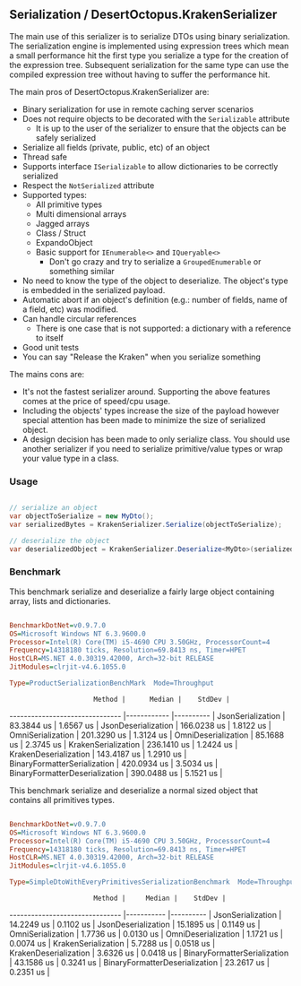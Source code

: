 ## Serialization / DesertOctopus.KrakenSerializer

The main use of this serializer is to serialize DTOs using binary serialization.  The serialization engine is implemented using expression trees which mean a small performance hit the first type you serialize a type for the creation of the expression tree.  Subsequent serialization for the same type can use the compiled expression tree without having to suffer the performance hit.

The main pros of DesertOctopus.KrakenSerializer are:

* Binary serialization for use in remote caching server scenarios
* Does not require objects to be decorated with the `Serializable` attribute
  * It is up to the user of the serializer to ensure that the objects can be safely serialized
* Serialize all fields (private, public, etc) of an object
* Thread safe
* Supports interface `ISerializable` to allow dictionaries to be correctly serialized
* Respect the `NotSerialized` attribute
* Supported types:
  * All primitive types
  * Multi dimensional arrays
  * Jagged arrays
  * Class / Struct
  * ExpandoObject
  * Basic support for `IEnumerable<>` and `IQueryable<>`
    * Don't go crazy and try to serialize a `GroupedEnumerable` or something similar
* No need to know the type of the object to deserialize. The object's type is embedded in the serialized payload.
* Automatic abort if an object's definition (e.g.: number of fields, name of a field, etc) was modified.
* Can handle circular references
  * There is one case that is not supported: a dictionary with a reference to itself
* Good unit tests
* You can say "Release the Kraken" when you serialize something

The mains cons are:

* It's not the fastest serializer around. Supporting the above features comes at the price of speed/cpu usage.
* Including the objects' types increase the size of the payload however special attention has been made to minimize the size of serialized object.
* A design decision has been made to only serialize class.  You should use another serializer if you need to serialize primitive/value types or wrap your value type in a class.

### Usage


```csharp

// serialize an object
var objectToSerialize = new MyDto();
var serializedBytes = KrakenSerializer.Serialize(objectToSerialize);

// deserialize the object
var deserializedObject = KrakenSerializer.Deserialize<MyDto>(serializedBytes);

```

### Benchmark

This benchmark serialize and deserialize a fairly large object containing array, lists and dictionaries.

```ini

BenchmarkDotNet=v0.9.7.0
OS=Microsoft Windows NT 6.3.9600.0
Processor=Intel(R) Core(TM) i5-4690 CPU 3.50GHz, ProcessorCount=4
Frequency=14318180 ticks, Resolution=69.8413 ns, Timer=HPET
HostCLR=MS.NET 4.0.30319.42000, Arch=32-bit RELEASE
JitModules=clrjit-v4.6.1055.0

Type=ProductSerializationBenchMark  Mode=Throughput  

```
                         Method |      Median |    StdDev |
------------------------------- |------------ |---------- |
              JsonSerialization |  83.3844 us | 1.6567 us |
            JsonDeserialization | 166.0238 us | 1.8122 us |
              OmniSerialization | 201.3290 us | 1.3124 us |
            OmniDeserialization |  85.1688 us | 2.3745 us |
            KrakenSerialization | 236.1410 us | 1.2424 us |
          KrakenDeserialization | 143.4187 us | 1.2910 us |
   BinaryFormatterSerialization | 420.0934 us | 3.5034 us |
 BinaryFormatterDeserialization | 390.0488 us | 5.1521 us |


This benchmark serialize and deserialize a normal sized object that contains all primitives types.

```ini

BenchmarkDotNet=v0.9.7.0
OS=Microsoft Windows NT 6.3.9600.0
Processor=Intel(R) Core(TM) i5-4690 CPU 3.50GHz, ProcessorCount=4
Frequency=14318180 ticks, Resolution=69.8413 ns, Timer=HPET
HostCLR=MS.NET 4.0.30319.42000, Arch=32-bit RELEASE
JitModules=clrjit-v4.6.1055.0

Type=SimpleDtoWithEveryPrimitivesSerializationBenchmark  Mode=Throughput  

```
                         Method |     Median |    StdDev |
------------------------------- |----------- |---------- |
              JsonSerialization | 14.2249 us | 0.1102 us |
            JsonDeserialization | 15.1895 us | 0.1149 us |
              OmniSerialization |  1.7736 us | 0.0130 us |
            OmniDeserialization |  1.1721 us | 0.0074 us |
            KrakenSerialization |  5.7288 us | 0.0518 us |
          KrakenDeserialization |  3.6326 us | 0.0418 us |
   BinaryFormatterSerialization | 43.1586 us | 0.3241 us |
 BinaryFormatterDeserialization | 23.2617 us | 0.2351 us |
